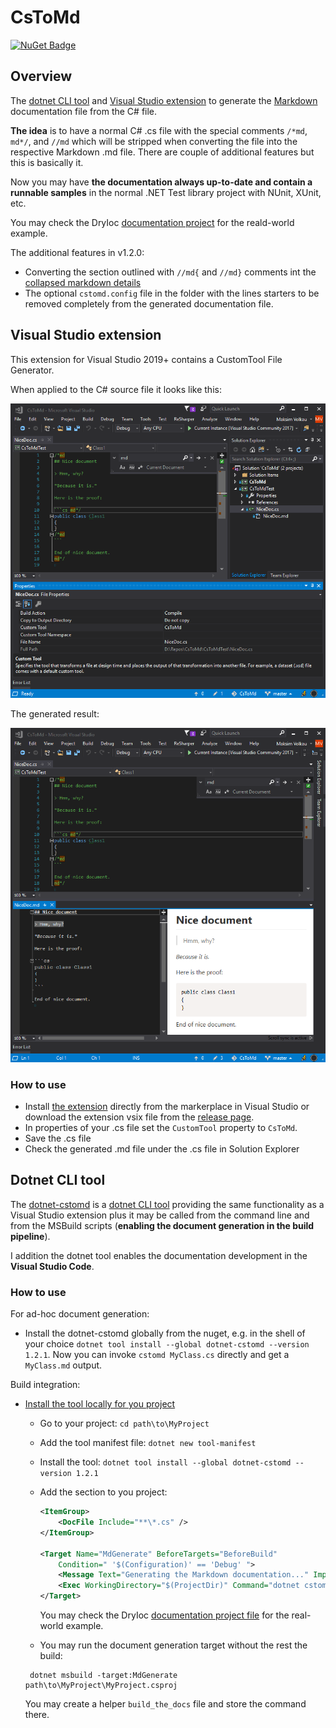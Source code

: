 # CsToMd

[![NuGet Badge](https://buildstats.info/nuget/dotnet-cstomd)](https://www.nuget.org/packages/dotnet-cstomd)

## Overview

The [dotnet CLI tool](https://www.nuget.org/packages/dotnet-cstomd) and [Visual Studio extension](https://marketplace.visualstudio.com/items?itemName=dadhi.cstomd123) to generate the [Markdown](https://guides.github.com/features/mastering-markdown) documentation file from the C# file.

**The idea** is to have a normal C# .cs file with the special comments `/*md`, `md*/`, and `//md` which will be stripped when converting the file into the respective Markdown .md file. There are couple of additional features but this is basically it. 

Now you may have **the documentation always up-to-date and contain a runnable samples** in the normal .NET Test library project with NUnit, XUnit, etc.

You may check the DryIoc [documentation project](https://github.com/dadhi/DryIoc/tree/master/docs/DryIoc.Docs) for the reald-world example.

The additional features in v1.2.0:

- Converting the section outlined with `//md{` and `//md}` comments int the [collapsed markdown details](https://gist.github.com/pierrejoubert73/902cc94d79424356a8d20be2b382e1ab)
- The optional `cstomd.config` file in the folder with the lines starters to be removed completely from the generated documentation file.


## Visual Studio extension

This extension for Visual Studio 2019+ contains a CustomTool File Generator.

When applied to the C# source file it looks like this:

![screen1](screen1.png)


The generated result:

![screen1](screen2.png)


### How to use

- Install [the extension](https://marketplace.visualstudio.com/items?itemName=dadhi.cstomd123) directly from the markerplace in Visual Studio or download the extension vsix file from the [release page](https://github.com/dadhi/CsToMd/releases).
- In properties of your .cs file set the `CustomTool` property to `CsToMd`.
- Save the .cs file
- Check the generated .md file under the .cs file in Solution Explorer


## Dotnet CLI tool

The [dotnet-cstomd](https://www.nuget.org/packages/dotnet-cstomd) is a [dotnet CLI tool](https://docs.microsoft.com/en-us/dotnet/core/tools/) providing the same functionality as a Visual Studio extension plus it may be called from the command line and from the MSBuild scripts (**enabling the document generation in the build pipeline**).

I addition the dotnet tool enables the documentation development in the **Visual Studio Code**.

### How to use

For ad-hoc document generation:

- Install the dotnet-cstomd globally from the nuget, e.g. in the shell of your choice `dotnet tool install --global dotnet-cstomd --version 1.2.1`. Now you can invoke `cstomd MyClass.cs` directly and get a `MyClass.md` output.

Build integration:

- [Install the tool locally for you project](https://docs.microsoft.com/en-us/dotnet/core/tools/local-tools-how-to-use#:~:text=Create%20a%20manifest%20file,-To%20install%20a&text=The%20output%20indicates%20successful%20creation%20of%20the%20file.&text=The%20template%20%22Dotnet%20local%20tool%20manifest%20file%22%20was%20created%20successfully.&text=The%20tools%20listed%20in%20a,the%20one%20that%20contains%20the%20.)

  * Go to your project: `cd path\to\MyProject`
  * Add the tool manifest file: `dotnet new tool-manifest`
  * Install the tool: `dotnet tool install --global dotnet-cstomd --version 1.2.1`
  * Add the section to you project:

    ```xml
    <ItemGroup>
        <DocFile Include="**\*.cs" />
    </ItemGroup>

    <Target Name="MdGenerate" BeforeTargets="BeforeBuild"
        Condition=" '$(Configuration)' == 'Debug' ">
        <Message Text="Generating the Markdown documentation..." Importance="high"/>
        <Exec WorkingDirectory="$(ProjectDir)" Command="dotnet cstomd %(DocFile.Identity)" />
    </Target>
    ```
    You may check the DryIoc [documentation project file](https://github.com/dadhi/DryIoc/blob/6f466ee1b4fde548c7211ecb0a54655011f69e57/docs/DryIoc.Docs/DryIoc.Docs.csproj#L26) for the real-world example.

  * You may run the document generation target without the rest the build:
   ```
    dotnet msbuild -target:MdGenerate path\to\MyProject\MyProject.csproj
   ```
   You may create a helper `build_the_docs` file and store the command there.

 

